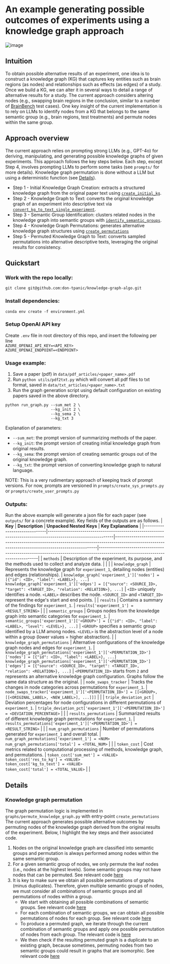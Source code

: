 # An example generating possible outcomes of experiments using a knowledge graph approach
![image](https://github.com/user-attachments/assets/c641ebfa-4638-4600-943b-9248d3b099c4)

## Intuition
To obtain possible alternative results of an experiment, one idea is to construct a knowledge graph (KG) that captures key entities such as brain regions (as nodes) and relationships such as effects (as edges) of a study. Once we build a KG, we can alter it in several ways to detail a range of alternative results for a study. The current approach considers altering nodes (e.g., swapping brain regions in the conclusion, similar to a number of [BrainBench](https://github.com/braingpt-lovelab/brainbench_testcases/tree/89869dab3be1ec096dc38931ea33e43268c65d30) test cases). One key insight of the current implementation is to rely on LLMs to identify nodes from a KG that belongs to the same semantic group (e.g., brain regions, test treatments) and permute nodes within the same group.

## Approach overview
The current approach relies on prompting strong LLMs (e.g., GPT-4o) for deriving, manipulating, and generating possible knowledge graphs of given experiments. This approach follows the key steps below. Each step, except Step 4, involves prompting LLMs to perform some tasks (see `prompts/` for more details). Knowledge graph permutation is done without a LLM but using a deterministic function (see [Details](#details)).

* Step 1 - Initial Knowledge Graph Creation: extracts a structured knowledge graph from the original paper text using [`create_initial_kg`](prompts/create_user_prompts.py#L99).
* Step 2 - Knowledge Graph to Text: converts the original knowledge graph of an experiment into descriptive text via [`convert_kg_to_text_single_experiment`](prompts/create_user_prompts.py#L197).
* Step 3 - Semantic Group Identification: clusters related nodes in the knowledge graph into semantic groups with [`identify_semantic_groups`](prompts/create_user_prompts.py#L149).
* Step 4 - Knowledge Graph Permutations: generates alternative knowledge graph structures using [`create_permutations`](graphs/permute_knowledge_graph.py#L127)
* Step 5 - Permuted Knowledge Graph to Text: converts sampled permutations into alternative descriptive texts, leveraging the original results for consistency.

## Quickstart

### Work with the repo locally:
```
git clone git@github.com:don-tpanic/knowledge-graph-algo.git
```

### Install dependencies:
```
conda env create -f environment.yml
```

### Setup OpenAI API key
Create `.env` file in root directory of this repo, and insert the following per line
<br>`AZURE_OPENAI_API_KEY=<API_KEY>`<br>
`AZURE_OPENAI_ENDPOINT=<ENDPOINT>`

### Usage example:
1. Save a paper (pdf) in `data/pdf_articles/<paper_name>.pdf`
2. Run `python utils/pdf2txt.py` which will convert all pdf files to txt format, saved in `data/txt_articles/<paper_name>.txt`
3. Run the graph generation script using default configuration on existing papers saved in the above directory.
```
python run_graph.py --sum_met 2 \
                    --kg_init 2 \
                    --kg_sema 2 \
                    --kg_txt 3
```
Explanation of parameters:
* `--sum_met`: the prompt version of summarizing methods of the paper.
* `--kg_init`: the prompt version of creating initial knowledge graph from original results.
* `--kg_sema`: the prompt version of creating semantic groups out of the original knowledge graph.
* `--kg_txt`: the prompt version of converting knowledge graph to natural language.

NOTE: This is a very rudimentary approach of keeping track of prompt versions. For now, prompts are versioned in `prompts/create_sys_prompts.py` or `prompts/create_user_prompts.py`

### Outputs:
Run the above example will generate a json file for each paper (see `outputs/` for a concrete example). Key fields of the outputs are as follows.
| **Key**                      | **Description**                                                                                              | **Unpacked Nested Keys**                                                                                                                                                                | **Key Explanations**                                                                                                         |
|------------------------------|--------------------------------------------------------------------------------------------------------------|---------------------------------------------------------------------------------------------------------------------------------------------------|------------------------------------------------------------------------------------------------------------------------------|
| `methods`                   | Description of the experiment, its purpose, and the methods used to collect and analyze data.                |                                                                                                                                                                                     |                                                                 |
| `knowledge_graph`           | Represents the knowledge graph for `experiment_1`, detailing nodes (entities) and edges (relationships).     | `knowledge_graph['experiment_1']['nodes'] = [{"id": <ID>, "label": <LABEL>}, ...]`<br>`knowledge_graph['experiment_1']['edges'] = [{"source": <SOURCE_ID>, "target": <TARGET_ID>, "relation": <RELATION>}, ...]` | `<ID>` uniquely identifies a node. `<LABEL>` describes the node. `<SOURCE_ID>` and `<TARGET_ID>` represent the edge's start and end points.                        |
| `results`                   | Contains a summary of the findings for `experiment_1`.                                                      | `results['experiment_1'] = <RESULT_STRING>`                                                                                                     |                                                                   |
| `semantic_groups`           | Groups nodes from the knowledge graph into semantic categories for `experiment_1`.                          | `semantic_groups['experiment_1']['<GROUP>'] = [{"id": <ID>, "label": <LABEL>, "level": <LEVEL>}, ...]`                                            | `<GROUP>` specifies a semantic group identified by a LLM among nodes. `<LEVEL>` is the abstraction level of a node within a group (lower values = higher abstraction).                                                           |
| `knowledge_graph_permutations` | Alternative configurations of the knowledge graph nodes and edges for `experiment_1`.                        | `knowledge_graph_permutations['experiment_1']['<PERMUTATION_ID>']['nodes'] = [{"id": <ID>, "label": <LABEL>}, ...]`<br>`knowledge_graph_permutations['experiment_1']['<PERMUTATION_ID>']['edges'] = [{"source": <SOURCE_ID>, "target": <TARGET_ID>, "relation": <RELATION>}, ...]` | `<PERMUTATION_ID>` starts from `2` and represents an alternative knowledge graph configuration. Graphs follow the same data structure as the original.                                                                 |
| `node_swaps_tracker`        | Tracks the changes in node categories across permutations for `experiment_1`.                               | `node_swaps_tracker['experiment_1']['<PERMUTATION_ID>'] = [[<GROUP>, [[<ORIGINAL_LABEL>, <NEW_LABEL>], ...]]]`                                   |                                                 |
| `triple_deviation_pct`      | Deviation percentages for node configurations in different permutations of `experiment_1`.                  | `triple_deviation_pct['experiment_1']['<PERMUTATION_ID>'] = <DEVIATION_PERCENTAGE>`                                                             |               |
| `results_permutations`      | Summarized results of different knowledge graph permutations for `experiment_1`.                            | `results_permutations['experiment_1']['<PERMUTATION_ID>'] = <RESULT_STRING>`                                                                    |                                                       |
| `num_graph_permutations`    | Number of permutations generated for `experiment_1` and overall total.                                      | `num_graph_permutations['experiment_1'] = <NUM>`<br>`num_graph_permutations['total'] = <TOTAL_NUM>`                                               |                                       |
| `token_cost`                | Cost metrics related to computational processing of methods, knowledge graph, and permutations.             | `token_cost['sum_met'] = <VALUE>`<br>`token_cost['res_to_kg'] = <VALUE>`<br>`token_cost['kg_to_text'] = <VALUE>`<br>`token_cost['total'] = <TOTAL_VALUE>` |                               |

## Details
### Knowledge graph permutation
The graph permutation logic is implemented in `graphs/permute_knowledge_graph.py` with entry-point `create_permutations`
The current approach generates possible alternative outcomes by permuting nodes of the knowledge graph derived from the original results of the experiment. Below, I highlight the key steps and their associated code.
1. Nodes on the original knowledge graph are classified into semantic groups and permutation is always performed among nodes within the same semantic group.
2. For a given semantic group of nodes, we only permute the leaf nodes (i.e., nodes at the highest levels). Some semantic groups may not have nodes that can be permuted.
   See relevant code [here](https://github.com/braingpt-lovelab/knowledge-graph-algo/blob/main/graphs/permute_knowledge_graph.py#L151)
3. It is key to make sure we obtain all possible permutations of graphs (minus duplicates). Therefore, given multiple semantic groups of nodes, we must consider all combinations of semantic groups and all permutations of nodes within a group.
    - We start with obtaining all possible combinations of semantic groups. See relevant code [here](https://github.com/braingpt-lovelab/knowledge-graph-algo/blob/main/graphs/permute_knowledge_graph.py#L161-L165)
    - For each combination of semantic groups, we can obtain all possible permutations of nodes for each group. See relevant code [here](https://github.com/braingpt-lovelab/knowledge-graph-algo/blob/main/graphs/permute_knowledge_graph.py#L174-L180)
    - To produce a permuted graph, we iterate through the current combination of semantic groups and apply one possible permutation of nodes from each group. The relevant code is [here](https://github.com/braingpt-lovelab/knowledge-graph-algo/blob/main/graphs/permute_knowledge_graph.py#L182-L195)
    - We then check if the resulting permuted graph is a duplicate to an existing graph, because sometimes, permuting nodes from two semantic groups could result in graphs that are isomorphic. See relevant code [here](https://github.com/braingpt-lovelab/knowledge-graph-algo/blob/main/graphs/permute_knowledge_graph.py#L198)
